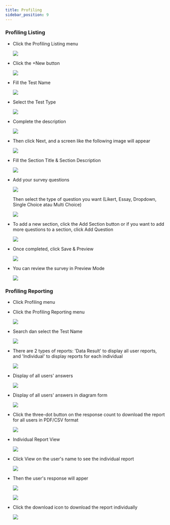 ```yaml
---
title: Profiling
sidebar_position: 9
---
```

### **Profiling Listing**

* Click the Profiling Listing menu

  ![](/img/slide1.jpg)
* Click the +New button

  ![](/img/slide2.jpg)
* Fill the Test Name

  ![](/img/slide3.jpg)
* Select the Test Type

  ![](/img/slide4.jpg)
* Complete the description

  ![](/img/slide5.jpg)
* Then click Next, and a screen like the following image will appear

  ![](/img/slide8.jpg)
* Fill the Section Title & Section Description

  ![](/img/slide13.jpg)
* Add your survey questions

  ![](/img/slide9.jpg)


  Then select the type of question you want (Likert, Essay, Dropdown, Single Choice atau Multi Choice) 

  ![](/img/slide10.jpg)
* To add a new section, click the Add Section button or if you want to add more questions to a section, click Add Question

  ![](/img/slide11.jpg)
* Once completed, click Save & Preview

  ![](/img/admin-portal-degrees-survey-10.jpg)
* You can review the survey in Preview Mode

  ![](/img/slide12.jpg)




### Profiling Reporting

* Click Profiling menu
* Click the Profiling Reporting menu

  ![](/img/profiling-reporting-1.jpg)
* Search dan select the Test Name

  ![](/img/profiling-reporting-2.jpg)
* There are 2 types of reports: 'Data Result' to display all user reports, and 'Individual' to display reports for each individual

  ![](/img/profiling-reporting-4.jpg)
* Display of all users' answers

  ![](/img/profiling-reporting-5.jpg)
* Display of all users' answers in diagram form

  ![](/img/profiling-reporting-6.jpg)
* Click the three-dot button on the response count to download the report for all users in PDF/CSV format

  ![](/img/profiling-reporting-3.jpg)
* Individual Report View

  ![](/img/profiling-reporting-7.jpg)
* Click View on the user's name to see the individual report

  ![](/img/profiling-reporting-11.jpg)


* Then the user's response will apper

  ![](/img/profiling-reporting-8.jpg)

  ![](/img/profiling-reporting-10.jpg)
* Click the download icon to download the report individually

  ![](/img/profiling-reporting-9.jpg)
